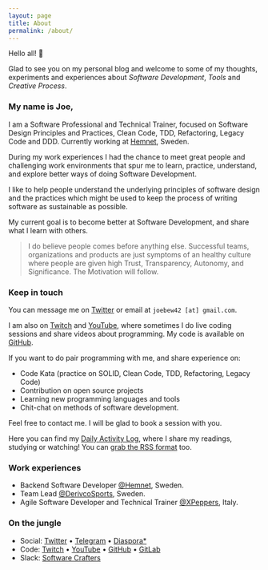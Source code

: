 ```yaml
---
layout: page
title: About
permalink: /about/
---
```


Hello all! 👋

Glad to see you on my personal blog and welcome to some of my thoughts, experiments and experiences about _Software Development_, _Tools_ and _Creative Process_.

### My name is Joe,

I am a Software Professional and Technical Trainer, focused on Software Design Principles and Practices, Clean Code, TDD, Refactoring, Legacy Code and DDD. Currently working at [Hemnet](https://www.hemnet.se/), Sweden.

During my work experiences I had the chance to meet great people and challenging work environments that spur me to learn, practice, understand, and explore better ways of doing Software Development.

I like to help people understand the underlying principles of software design and the practices which might be used to keep the process of writing software as sustainable as possible.

My current goal is to become better at Software Development, and share what I learn with others.

> I do believe people comes before anything else. Successful teams, organizations and products are just symptoms of an healthy culture where people are given high Trust, Transparency, Autonomy, and Significance. The Motivation will follow.

### Keep in touch

You can message me on [Twitter](https://twitter.com/joebew42) or email at `joebew42 [at] gmail.com`.

I am also on [Twitch](https://twitch.tv/joebew42) and [YouTube](https://www.youtube.com/channel/UCEt-X-5yZ86SYTNDbSQgVAQ), where sometimes I do live coding sessions and share videos about programming. My code is available on [GitHub](https://github.com/joebew42).

If you want to do pair programming with me, and share experience on:

- Code Kata (practice on SOLID, Clean Code, TDD, Refactoring, Legacy Code)
- Contribution on open source projects
- Learning new programming languages and tools
- Chit-chat on methods of software development.

Feel free to contact me. I will be glad to book a session with you.

Here you can find my [Daily Activity Log](http://joebew42.github.io/events.xml), where I share my readings, studying or watching! You can [grab the RSS format](https://daily2rss.herokuapp.com/rss/?url=http://joebew42.github.io/events) too.

### Work experiences

- Backend Software Developer [@Hemnet](https://twitter.com/hemnet), Sweden.
- Team Lead [@DerivcoSports](https://twitter.com/derivcosports), Sweden.
- Agile Software Developer and Technical Trainer [@XPeppers](https://twitter.com/xpeppers), Italy.

### On the jungle

- Social: [Twitter](https://twitter.com/joebew42) • [Telegram](https://t.me/joebew42) • [Diaspora*](https://joindiaspora.com/people/fdc8e995614a2609)
- Code: [Twitch](https://twitch.tv/joebew42) • [YouTube](https://www.youtube.com/channel/UCEt-X-5yZ86SYTNDbSQgVAQ) • [GitHub](https://github.com/joebew42) • [GitLab](https://gitlab.com/joebew42)
- Slack: [Software Crafters](http://slack.softwarecraftsmanship.org/)
